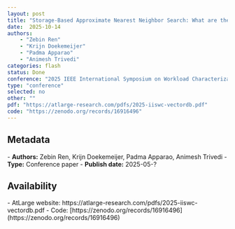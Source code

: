 ```yaml
---
layout: post
title: "Storage-Based Approximate Nearest Neighbor Search: What are the Performance Cost and I/O Characteristics?"
date:  2025-10-14
authors: 
    - "Zebin Ren" 
    - "Krijn Doekemeijer"
    - "Padma Apparao"
    - "Animesh Trivedi" 
categories: flash 
status: Done
conference: "2025 IEEE International Symposium on Workload Characterization (IISWC)"
type: "conference"
selected: no
other: ""
pdf: "https://atlarge-research.com/pdfs/2025-iiswc-vectordb.pdf"
code: "https://zenodo.org/records/16916496"
---
```


<h2>Metadata</h2>
- <b>Authors:</b> Zebin Ren, Krijn Doekemeijer, Padma Apparao, Animesh Trivedi
- <b>Type:</b> Conference paper
- <b>Publish date:</b> 2025-05-?

<h2>Availability</h2>
- AtLarge website: https://atlarge-research.com/pdfs/2025-iiswc-vectordb.pdf
- Code: [https://zenodo.org/records/16916496](https://zenodo.org/records/16916496)
